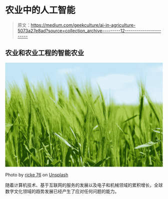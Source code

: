 # 农业中的人工智能

> 原文：<https://medium.com/geekculture/ai-in-agriculture-5073a27e8ad?source=collection_archive---------12----------------------->

## 农业和农业工程的智能农业

![](img/41e5bcbe32c875b0f4d851933d2198f7.png)

Photo by [ricke 76](https://unsplash.com/@ricke76?utm_source=medium&utm_medium=referral) on [Unsplash](https://unsplash.com?utm_source=medium&utm_medium=referral)

随着计算机技术、基于互联网的服务的发展以及电子和机械领域的累积增长，全球数字文化领域的趋势发展已经产生了应对任何问题的能力。